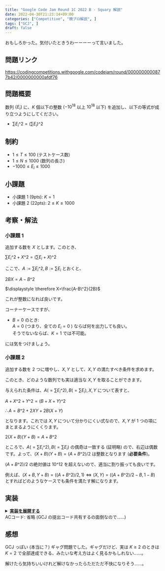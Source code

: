 ```yaml
---
title: "Google Code Jam Round 1C 2022 B - Squary 解説"
date: 2022-04-30T21:23:14+09:00
categories: ["Competitive", "競プロ解説", ]
tags: ["GCJ", ]
draft: false
---
```


<!-- 解説ブログ テンプレ -->

おもしろかった。気付いたときうわーーーーって言いました。

## 問題リンク

https://codingcompetitions.withgoogle.com/codejam/round/0000000000877b42/0000000000afdf76

## 問題概要

数列 $\{E_i\}$ に、$K$ 個以下の整数 ($-10^{18}$ 以上 $10^{18}$ 以下) を追加し、以下の等式が成り立つようにしてください。

- $\displaystyle \sum E_i\^2=\left(\sum E_i \right)\^2$  

## 制約

- $1\le T\le 100$ (テストケース数)  
- $1\le N\le 1000$ (数列の長さ)  
- $-1000\le E_i\le 1000$  

## 小課題

- 小課題 1 (9pts): $K=1$  
- 小課題 2 (22pts): $2\le K \le 1000$

<!-- more -->

## 考察・解法

### 小課題 1

追加する数を $X$ とします。このとき、

$\displaystyle \sum E_i\^2+X\^2=\left(\sum E_i+X \right)\^2$

ここで、$\displaystyle A:=\sum E_i\^2, B:=\sum E_i$ とおくと、

$\displaystyle 2BX=A -B\^2$

$\displaystyle \therefore X=\frac{A-B\^2}{2B}$  

これが整数になれば良いです。

コーナーケースですが、

- $B=0$ のとき:  
    $A=0$ (つまり、全ての $E_i=0$ ) ならば何を出力しても良い。  
    そうでないならば、$K=1$ では不可能。

には気をつけましょう。

### 小課題 2

追加する数を $2$ つに増やし、$X, Y$ として、$X, Y$ の満たすべき条件を求めます。

このとき、どのような数列でも実は適当な $X, Y$ を取ることができます。

与えられた条件は、$A(=\sum E_i\^2),B(=\sum E_i),X,Y$ について表すと、

$\displaystyle A+X\^2+Y\^2=(B+X+Y)\^2$

$\displaystyle \therefore A=B\^2+2XY+2B(X+Y)$

となります。これでは $X,Y$ について分かりにくい式なので、$X,Y$ が $1$ つの項にまとまるようにくくります。

$\displaystyle 2(X+B)(Y+B)=A+B\^2$

ところで、$A(=\sum E_i\^2),B(=\sum E_i)$ の偶奇は一致する (証明略) ので、右辺は偶数です。よって、$(X+B)(Y+B)=(A+B\^2)/2$ は整数となります (**必要条件**)。

$(A+B\^2)/2$ の絶対値は $10\^{12}$ を超えないので、適当に割り振っても良いです。

例えば、$(X+B,Y+B)=((A+B\^2)/2, 1) \iff (X,Y)=((A+B\^2)/2-B, 1-B)$ とすればどのようなケースでも条件を満たす解になります。

## 実装

<details><summary><u><b>実装を展開する</b></u></summary>

```csharp
		public void Solve(int testcase)
		{
			var n = sr.ReadInt();
			var k = sr.ReadInt();
			var a = sr.ReadLongArray(n);
			var sum = a.Sum();
			var squareSum = a.Select(i => i * i).Sum();
			WriteCase(testcase);
			if (squareSum == 0 && sum == 0)
			{
				Console.WriteLine(0);
			}
			else if (sum == 0 || (squareSum - sum * sum) % (2 * sum) != 0)
			{
				if (k == 1) Console.WriteLine("IMPOSSIBLE");
				else
				{
					var p = (squareSum + sum * sum) / 2;
					// solve for x, y s.t. (x+sum)(y+sum) == p
					// x = 1-sum, y = p-sum
					var x = 1 - sum;
					var y = p - sum;
					Console.WriteLine($"{x} {y}");
				}
			}
			else
			{
				Console.WriteLine((squareSum - sum * sum) / (2 * sum));
			}
		}

		public void WriteCase(int testcase)
		{
			Console.Write($"Case #{testcase + 1}: ");
		}
```

</details>
ACコード: 省略 (GCJ の提出コード共有するの面倒なので……)

## 感想

GCJ っぽい (本当に？) ギャグ問題でした。ギャグだけど、実は $K\ge 2$ のときは $K=2$ で全部達成できる、みたいな考え方はよく見るかもしれない……。

解けたら気持ちいいけれど解けなかったらただただ不快になりそう……。
